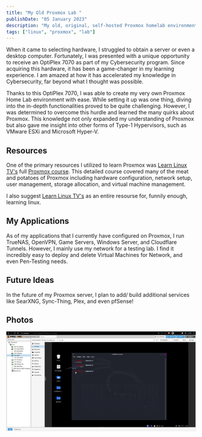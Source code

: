 ```yaml
---
title: "My Old Proxmox Lab "
publishDate: "05 January 2023"
description: "My old, original, self-hosted Proxmox homelab environment!"
tags: ["linux", "proxmox", "lab"]
---
```


When it came to selecting hardware, I struggled to obtain a server or even a desktop computer. Fortunately, I was presented with a unique opportunity to receive an OptiPlex 7070 as part of my Cybersecurity program. Since acquiring this hardware, it has been a game-changer in my learning experience. I am amazed at how it has accelerated my knowledge in Cybersecurity, far beyond what I thought was possible.

Thanks to this OptiPlex 7070, I was able to create my very own Proxmox Home Lab environment with ease. While setting it up was one thing, diving into the in-depth functionalities proved to be quite challenging. However, I was determined to overcome this hurdle and learned the many quirks about Proxmox. This knowledge not only expanded my understanding of Proxmox but also gave me insight into other forms of Type-1 Hypervisors, such as VMware ESXi and Microsoft Hyper-V.

## Resources

One of the primary resources I utilized to learn Proxmox was [Learn Linux TV's](https://www.youtube.com/@LearnLinuxTV) full [Proxmox course](https://www.youtube.com/playlist?list=PLT98CRl2KxKHnlbYhtABg6cF50bYa8Ulo). This detailed course covered many of the meat and potatoes of Proxmox including hardware configuration, network setup, user management, storage allocation, and virtual machine management.

I also suggest [Learn Linux TV's](https://www.youtube.com/@LearnLinuxTV) as an entire resourse for, funnily enough, learning linux.

## My Applications

As of my applications that I currently have configured on Proxmox, I run TrueNAS, OpenVPN, Game Servers, Windows Server, and Cloudflare Tunnels. However, I mainly use my network for a testing lab. I find it incredibly easy to deploy and delete Virtual Machines for Network, and even Pen-Testing needs.

## Future Ideas

In the future of my Proxmox server, I plan to add/ build additional services like SearXNG, Sync-Thing, Plex, and even pfSense!

## Photos

![proxmoxdashboard](/src/content/post/home-lab/proxmox.png)
